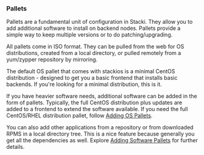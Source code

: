 ### Pallets

Pallets are a fundamental unit of configuration in Stacki. They allow you to add additional software to install on backend nodes. Pallets provide a simple way to keep multiple versions or to do patching/upgrading.

All pallets come in ISO format. They can be pulled from the web for OS distributions, created from a local directory, or pulled remotely from a  yum/zypper repository by mirroring.

The default OS pallet that comes with stackios is a minimal CentOS distribution - designed to get you a basic frontend that installs basic backends. If you're looking for a minimal distribution, this is it.

If you have heavier software needs, additional software can be added in the form of pallets. Typically, the full CentOS distribution plus updates are added to a frontend to extend the software available. If you need the full CentOS/RHEL distribution pallet, follow [Adding OS Pallets](Adding-OS-Pallets).

You can also add other applications from a repository or from downloaded RPMS in a local directory tree. This is a nice feature because generally you get all the dependencies as well. Explore [Adding Software Pallets](Adding-Software-Pallets) for further details.
